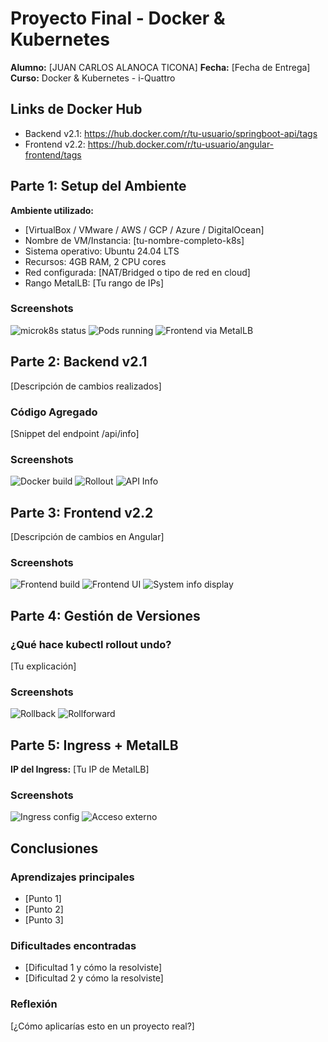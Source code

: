 # Proyecto Final - Docker & Kubernetes

**Alumno:** [JUAN CARLOS ALANOCA TICONA]
**Fecha:** [Fecha de Entrega]
**Curso:** Docker & Kubernetes - i-Quattro

## Links de Docker Hub
- Backend v2.1: https://hub.docker.com/r/tu-usuario/springboot-api/tags
- Frontend v2.2: https://hub.docker.com/r/tu-usuario/angular-frontend/tags

## Parte 1: Setup del Ambiente

**Ambiente utilizado:**
- [VirtualBox / VMware / AWS / GCP / Azure / DigitalOcean]
- Nombre de VM/Instancia: [tu-nombre-completo-k8s]
- Sistema operativo: Ubuntu 24.04 LTS
- Recursos: 4GB RAM, 2 CPU cores
- Red configurada: [NAT/Bridged o tipo de red en cloud]
- Rango MetalLB: [Tu rango de IPs]

### Screenshots
![microk8s status](screenshots/parte1-microk8s-status.png)
![Pods running](screenshots/parte1-pods-running.png)
![Frontend via MetalLB](screenshots/parte1-frontend-browser.png)

## Parte 2: Backend v2.1
[Descripción de cambios realizados]

### Código Agregado
[Snippet del endpoint /api/info]

### Screenshots
![Docker build](screenshots/parte2-docker-build.png)
![Rollout](screenshots/parte2-rollout.png)
![API Info](screenshots/parte2-api-info.png)

## Parte 3: Frontend v2.2
[Descripción de cambios en Angular]

### Screenshots
![Frontend build](screenshots/parte3-frontend-build.png)
![Frontend UI](screenshots/parte3-frontend-ui.png)
![System info display](screenshots/parte3-system-info.png)

## Parte 4: Gestión de Versiones

### ¿Qué hace kubectl rollout undo?
[Tu explicación]

### Screenshots
![Rollback](screenshots/parte4-rollback.png)
![Rollforward](screenshots/parte4-rollforward.png)

## Parte 5: Ingress + MetalLB

**IP del Ingress:** [Tu IP de MetalLB]

### Screenshots
![Ingress config](screenshots/parte5-ingress.png)
![Acceso externo](screenshots/parte5-external-access.png)

## Conclusiones

### Aprendizajes principales
- [Punto 1]
- [Punto 2]
- [Punto 3]

### Dificultades encontradas
- [Dificultad 1 y cómo la resolviste]
- [Dificultad 2 y cómo la resolviste]

### Reflexión
[¿Cómo aplicarías esto en un proyecto real?]
